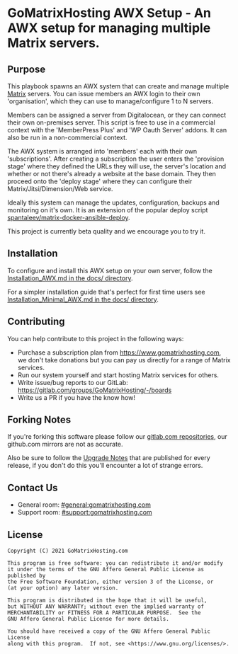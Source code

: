 # GoMatrixHosting AWX Setup - An AWX setup for managing multiple Matrix servers.

## Purpose

This playbook spawns an AWX system that can create and manage multiple [Matrix](http://matrix.org/) servers. You can issue members an AWX login to their own 'organisation', which they can use to manage/configure 1 to N servers.

Members can be assigned a server from Digitalocean, or they can connect their own on-premises server. This script is free to use in a commercial context with the 'MemberPress Plus' and 'WP Oauth Server' addons. It can also be run in a non-commercial context.

The AWX system is arranged into 'members' each with their own 'subscriptions'. After creating a subscription the user enters the 'provision stage' where they defined the URLs they will use, the server's location and whether or not there's already a website at the base domain. They then proceed onto the 'deploy stage' where they can configure their Matrix/Jitsi/Dimension/Web service.

Ideally this system can manage the updates, configuration, backups and monitoring on it's own. It is an extension of the popular deploy script [spantaleev/matrix-docker-ansible-deploy](https://github.com/spantaleev/matrix-docker-ansible-deploy).

This project is currently beta quality and we encourage you to try it.


## Installation

To configure and install this AWX setup on your own server, follow the [Installation_AWX.md in the docs/ directory](docs/Installation_AWX.md).

For a simpler installation guide that's perfect for first time users see [Installation_Minimal_AWX.md in the docs/ directory](docs/Installation_Minimal_AWX.md).


## Contributing

You can help contribute to this project in the following ways:

- Purchase a subscription plan from https://www.gomatrixhosting.com, we don't take donations but you can pay us directly for a range of Matrix services.
- Run our system yourself and start hosting Matrix services for others.
- Write issue/bug reports to our GitLab: https://gitlab.com/groups/GoMatrixHosting/-/boards
- Write us a PR if you have the know how!


## Forking Notes

If you're forking this software please follow our [gitlab.com repositories](https://gitlab.com/GoMatrixHosting), our github.com mirrors are not as accurate.

Also be sure to follow the [Upgrade Notes](https://gitlab.com/GoMatrixHosting/create-awx-system/-/blob/master/CHANGELOG.md) that are published for every release, if you don't do this you'll encounter a lot of strange errors.


## Contact Us

- General room: [#general:gomatrixhosting.com](https://matrix.to/#/#general:gomatrixhosting.com)
- Support room: [#support:gomatrixhosting.com](https://matrix.to/#/#support:gomatrixhosting.com)


## License

    Copyright (C) 2021 GoMatrixHosting.com

    This program is free software: you can redistribute it and/or modify
    it under the terms of the GNU Affero General Public License as published by
    the Free Software Foundation, either version 3 of the License, or
    (at your option) any later version.

    This program is distributed in the hope that it will be useful,
    but WITHOUT ANY WARRANTY; without even the implied warranty of
    MERCHANTABILITY or FITNESS FOR A PARTICULAR PURPOSE.  See the
    GNU Affero General Public License for more details.

    You should have received a copy of the GNU Affero General Public License
    along with this program.  If not, see <https://www.gnu.org/licenses/>.
